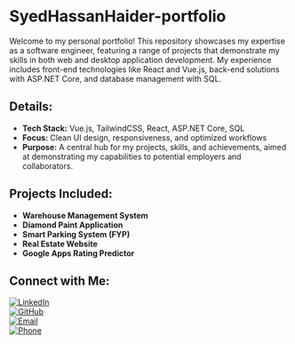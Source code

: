 # SyedHassanHaider-portfolio

Welcome to my personal portfolio! This repository showcases my expertise as a software engineer, featuring a range of projects that demonstrate my skills in both web and desktop application development. My experience includes front-end technologies like React and Vue.js, back-end solutions with ASP.NET Core, and database management with SQL.

## Details:
- **Tech Stack:** Vue.js, TailwindCSS, React, ASP.NET Core, SQL  
- **Focus:** Clean UI design, responsiveness, and optimized workflows  
- **Purpose:** A central hub for my projects, skills, and achievements, aimed at demonstrating my capabilities to potential employers and collaborators.

## Projects Included:
- **Warehouse Management System**  
- **Diamond Paint Application**  
- **Smart Parking System (FYP)**  
- **Real Estate Website**  
- **Google Apps Rating Predictor**  

## Connect with Me:
[![LinkedIn](https://img.shields.io/badge/-LinkedIn-0077B5?style=flat&logo=linkedin&logoColor=white)](https://www.linkedin.com/in/syed-hassan-haider-ba54a0269)  
[![GitHub](https://img.shields.io/badge/-GitHub-181717?style=flat&logo=github&logoColor=white)](https://github.com/HassanHaider1212)  
[![Email](https://img.shields.io/badge/-Email-D14836?style=flat&logo=gmail&logoColor=white)](mailto:syedecommerce5912@gmail.com)  
[![Phone](https://img.shields.io/badge/-Phone-25D366?style=flat&logo=whatsapp&logoColor=white)](tel:+923074619656)  

